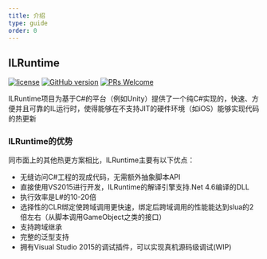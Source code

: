 ```yaml
---
title: 介绍
type: guide
order: 0
---
```


## ILRuntime

[![license](https://img.shields.io/badge/license-MIT-blue.svg)](https://github.com/Ourpalm/ILRuntime/blob/master/LICENSE.TXT) [![GitHub version](https://badge.fury.io/gh/Ourpalm%2FILRuntime.svg)](https://badge.fury.io/gh/Ourpalm%2FILRuntime) [![PRs Welcome](https://img.shields.io/badge/PRs-welcome-blue.svg)](https://github.com/Ourpalm/ILRuntime/pulls)

ILRuntime项目为基于C#的平台（例如Unity）提供了一个纯C#实现的，快速、方便并且可靠的IL运行时，使得能够在不支持JIT的硬件环境（如iOS）能够实现代码的热更新

### ILRuntime的优势

同市面上的其他热更方案相比，ILRuntime主要有以下优点：

- 无缝访问C#工程的现成代码，无需额外抽象脚本API
- 直接使用VS2015进行开发，ILRuntime的解译引擎支持.Net 4.6编译的DLL
- 执行效率是L#的10-20倍
- 选择性的CLR绑定使跨域调用更快速，绑定后跨域调用的性能能达到slua的2倍左右（从脚本调用GameObject之类的接口）
- 支持跨域继承
- 完整的泛型支持
- 拥有Visual Studio 2015的调试插件，可以实现真机源码级调试(WIP)